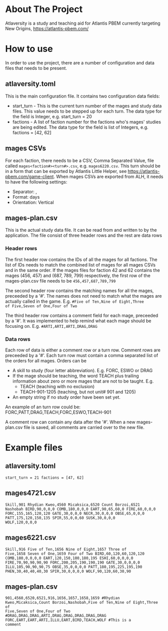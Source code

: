 # About The Project

Atlaversity is a study and teaching aid for Atlantis PBEM currently targeting New Origins, https://atlantis-pbem.com/

# How to use

In order to use the project, there are a number of configuration and data files that needs to be present.

## atlaversity.toml

This is the main configuration file. It contains two configuration data fields:

- start_turn - This is the current turn number of the mages and study data files. This value needs to be stepped up for each turn. The data type for the field is Integer, e.g. start_turn = 20
- factions - A list of faction number for the factions who's mages' studies are being edited. The data type for the field is list of Integers, e.g. factions = [42, 62]

## mages CSVs

For each faction, there needs to be a CSV, Comma Separated Value, file called <code>mages<faction#><turn#>.csv</code>, e.g. <code>mages6220.csv</code>. This turn should be in a form that can be exported by Atlantis Little Helper, see https://atlantis-pbem.com/game-client.
When mages CSVs are exported from ALH, it needs to have the following settings:

- Separator: ,
- Format: days
- Orientation: Vertical

## mages-plan.csv

This is the actual study data file. It can be read from and written to by the application.
The file consist of three header rows and the rest are data rows

### Header rows

The first header row contains the IDs of all the mages for all factions. The list of IDs needs to match the combined list of mages for all mages CSVs and in the same order.
If the mages files for faction 42 and 62 contains the mages (456, 457) and (687, 789, 799) respectively, the first row of the mages-plan.csv file needs to be
<code>456,457,687,789,799</code>

The second header row contains the matching names for all the mages, preceeded by a '#'. The names does not need to match what the mages are actually called in the game. E.g.
<code>#Five of Ten,Nine of Eight,Three of Five,Seven of One,Four of Two</code>

The third header row contains a comment field for each mage, preceeded by a '#'. It was implemented to help remind what each mage should be focusing on. E.g.
<code>#ARTI,ARTI,ARTI,DRAG,DRAG</code>

### Data rows

Each row of data is either a comment row or a turn row. Comment rows are preceeded by a '#'.
Each turn row must contain a comma separated list of the orders for all mages. Orders can be

- A skill to study (four letter abbreviation). E.g. FORC, ESWO or DRAG
- If the mage should be teaching, the word TEACH plus trailing information about zero or more mages that are not to be taught. E.g.
  - TEACH (teaching with no exclusion)
  - TEACH-901-1205 (teaching, but not unit# 901 and 1205)
- An empty string if no study order have been set yet.

An example of an turn row could be:
FORC,PATT,DRAG,TEACH,FORC,ESWO,TEACH-901

A comment row can contain any data after the '#'. When a new mages-plan.csv file is saved, all comments are carried over to the new file.

# Example files

## atlaversity.toml

<code>start_turn = 21
factions = [47, 62]</code>

## mages4721.csv

<code>Skill,901 Rhydian Kweo,4560 Micaksica,6520 Count Borzoi,6521 Nashobah
BIRD,90,0,0,0
COMB,180,0,0,0
EART,90,65,60,0
FIRE,60,0,0,0
FORC,155,165,120,120
GATE,30,0,0,0
NECR,30,0,0,0
OBSE,65,0,0,0
PATT,175,120,150,135
SPIR,55,0,0,60
SUSK,30,0,0,0
WOLF,120,0,0,0</code>

## mages6221.csv

<code>Skill,916 Five of Ten,1656 Nine of Eight,1657 Three of Five,1658 Seven of One,1659 Four of Two
BIRD,60,120,60,120,120
COMB,180,0,0,0,0
EART,120,150,180,180,195
ESHI,60,0,0,0,0
FIRE,70,90,90,90,90
FORC,200,205,190,190,190
GATE,30,0,0,0,0
ILLU,105,90,90,90,75
OBSE,35,0,0,0,0
PATT,180,195,225,195,190
PHEN,30,40,40,40,30
SPIR,30,0,0,0,0
WOLF,90,120,60,30,90</code>

## mages-plan.csv

<code>901,4560,6520,6521,916,1656,1657,1658,1659
#Rhydian Kweo,Micaksica,Count Borzoi,Nashobah,Five of Ten,Nine of Eight,Three of Five,Seven of One,Four of Two
#DRAG,DRAG,DRAG,ARTI,DRAG,DRAG,DRAG,DRAG,DRAG
FORC,EART,EART,ARTI,ILLU,EART,BIRD,TEACH,WOLF
#This is a comment</code>
